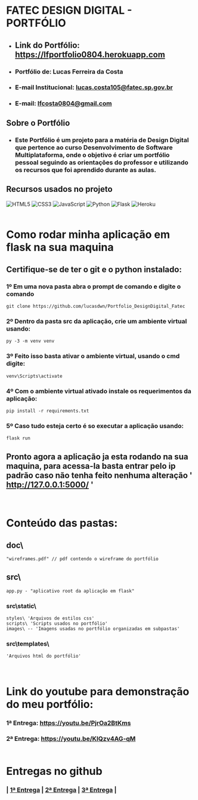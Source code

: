 # FATEC DESIGN DIGITAL - PORTFÓLIO
* ## Link do Portfólio: https://lfportfolio0804.herokuapp.com 
* ### Portfólio de: Lucas Ferreira da Costa
* ### E-mail Institucional: lucas.costa105@fatec.sp.gov.br
* ### E-mail: lfcosta0804@gmail.com 

## Sobre o Portfólio
* ### Este Portfólio é um projeto para a matéria de Design Digital que pertence ao curso Desenvolvimento de Software Multiplataforma, onde o objetivo é criar um portfólio pessoal seguindo as orientações do professor e utilizando os recursos que foi aprendido durante as aulas.

## Recursos usados no projeto 
<div style="display: inline_block">
   <img align="center" alt="HTML5" src="https://img.shields.io/badge/HTML5-000?style=for-the-badge&logo=html5&logoColor=white" />
   <img align="center" alt="CSS3" src="https://img.shields.io/badge/CSS3-000?style=for-the-badge&logo=css3&logoColor=white" />
   <img align="center" alt="JavaScript" src="https://img.shields.io/badge/JavaScript-000?style=for-the-badge&logo=javascript&logoColor=black"/>
   <img align="center" alt="Python" src="https://img.shields.io/badge/Python-000?style=for-the-badge&logo=python&logoColor=white"/> 
   <img align="center" alt="Flask" src="https://img.shields.io/badge/Flask-000000?style=for-the-badge&logo=flask&logoColor=white"/>
   <img align="center" alt="Heroku" src="https://img.shields.io/badge/Heroku-000000?style=for-the-badge&logo=heroku&logoColor=white"/>
</div><br>

# Como rodar minha aplicação em flask na sua maquina
  ## Certifique-se de ter o git e o python instalado:
   ### 1º Em uma nova pasta abra o prompt de comando e digite o comando 
    git clone https://github.com/lucasdwn/Portfolio_DesignDigital_Fatec

  ### 2º Dentro da pasta src da aplicação, crie um ambiente virtual usando:
    py -3 -m venv venv
  
  ### 3º Feito isso  basta ativar o ambiente virtual, usando o cmd digite:
    venv\Scripts\activate

  ### 4º Com o ambiente virtual ativado instale os requerimentos da aplicação:
    pip install -r requirements.txt

  ### 5º Caso tudo esteja certo é so executar a aplicação usando:
    flask run
  
  ## Pronto agora a aplicação ja esta rodando na sua maquina, para acessa-la basta entrar pelo ip padrão caso não tenha feito nenhuma alteração ' http://127.0.0.1:5000/ '

<br>       

# Conteúdo das pastas:
 ## doc\
    "wireframes.pdf" // pdf contendo o wireframe do portfólio


## src\
    app.py - "aplicativo root da aplicação em flask"

   ### src\static\
    styles\ 'Arquivos de estilos css'
    scripts\ 'Scripts usados no portfólio'
    images\ -- 'Imagens usadas no portfólio organizadas em subpastas'
  
  ### src\templates\
    'Arquivos html do portfólio'
  <br>

# Link do youtube para demonstração do meu portfólio:
  ### 1ª Entrega: https://youtu.be/PjrOa2BtKms <br>
  ### 2ª Entrega: https://youtu.be/KIQzv4AG-qM <br><br> 
# Entregas no github

### | <a href="https://github.com/lucasdwn/Portfolio_DesignDigital_Fatec/tree/Portfolio-antigo" target='_blank'>1ª Entrega</a> | <a href="https://github.com/lucasdwn/Portfolio_DesignDigital_Fatec/releases/tag/v2.0" target='_blank'>2ª Entrega</a> | <a href="https://github.com/lucasdwn/Portfolio_DesignDigital_Fatec/releases/tag/VersãoFinal" target='_blank'>3ª Entrega</a> |
